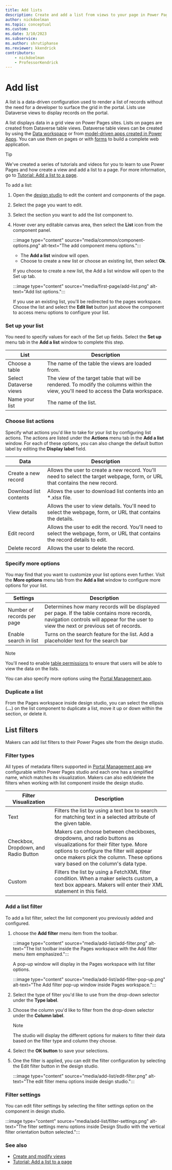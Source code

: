 ```yaml
---
title: Add lists
description: Create and add a list from views to your page in Power Pages.
author: nickdoelman
ms.topic: conceptual
ms.custom: 
ms.date: 3/10/2023
ms.subservice:
ms.author: shrutiphanse 
ms.reviewer: kkendrick
contributors:
    - nickdoelman
    - ProfessorKendrick
---
```


# Add list

A list is a data-driven configuration used to render a list of records without the need for a developer to surface the grid in the portal. Lists use Dataverse views to display records on the portal.

A list displays data in a grid view on Power Pages sites. Lists on pages are created from Dataverse table views. Dataverse table views can be created by using the [Data workspace](use-data-workspace.md) or from [model-driven apps created in Power Apps](/power-apps/maker/model-driven-apps/accessing-view-definitions/). You can use them on pages or with [forms](add-form.md) to build a complete web application.

> [!TIP]
> We've created a series of tutorials and videos for you to learn to use Power Pages and how create a view and add a list to a page. For more information, go to [Tutorial: Add a list to a page](tutorial-add-list-to-page.md).

To add a list:

1. Open the [design studio](use-design-studio.md) to edit the content and components of the page.

1. Select the page you want to edit.

1. Select the section you want to add the list component to.

1. Hover over any editable canvas area, then select the **List** icon from the component panel.

    :::image type="content" source="media/common/component-options.png" alt-text="The add component menu options.":::

    - The **Add a list** window will open.
    - Choose to create a new list or choose an existing list, then select **Ok**.

    If you choose to create a new list, the Add a list window will open to the Set up tab.

    :::image type="content" source="media/first-page/add-list.png" alt-text="Add list options.":::

    If you use an existing list, you'll be redirected to the pages workspace.  Choose the list and select the **Edit list** button just above the component to access menu options to configure your list.

### Set up your list

You need to specify values for each of the Set up fields. Select the **Set up** menu tab in the **Add a list** window to complete this step.


| List | Description |
| ----------- | ----------- |
| Choose a table | The name of the table the views are loaded from. |
| Select Dataverse views | The view of the target table that will be rendered. To modify the columns within the view, you'll need to access the Data workspace. |
| Name your list | The name of the list. |

 ### Choose list actions

Specify what actions you'd like to take for your list by configuring list actions. The actions are listed under the **Actions** menu tab in the **Add a list** window. For each of these options, you can also change the default button label by editing the **Display label** field. 

| Data | Description |
| ----------- | ----------- |
| Create a new record | Allows the user to create a new record. You'll need to select the target webpage, form, or URL that contains the new record. |
| Download list contents | Allows the user to download list contents into an *.xlsx file.  |
| View details | Allows the user to view details.  You'll need to select the webpage, form, or URL that contains the details.| 
| Edit record | Allows the user to edit the record. You'll need to select the webpage, form, or URL that contains the record details to edit.  |
| Delete record | Allows the user to delete the record.  | 

### Specify more options

You may find that you want to customize your list options even further.  Visit the **More options** menu tab from the **Add a list** window to configure more options for your list.

| Settings | Description |
| - | - |
| Number of records per page | Determines how many records will be displayed per page. If the table contains more records, navigation controls will appear for the user to view the next or previous set of records. |
| Enable search in list | Turns on the search feature for the list. Add a placeholder text for the search bar |

> [!NOTE]
> You'll need to enable [table permissions](../security/table-permissions.md) to ensure that users will be able to view the data on the lists.

You can also specify more options using the [Portal Management app](../configure/portal-management-app.md).

### Duplicate a list

From the Pages workspace inside design studio, you can select the ellipsis (**...**) on the list component to duplicate a list, move it up or down within the section, or delete it.

## List filters

Makers can add list filters to their Power Pages site from the design studio.  

### Filter types

All types of metadata filters supported in [Portal Management app](../configure/portal-management-app.md) are configurable within Power Pages studio and each one has a simplified name, which matches its visualization.  Makers can also edit/delete the filters when working with list component inside the design studio.

| Filter Visualization | Description  |
|---------|---------|
|Text    | Filters the list by using a text box to search for matching text in a selected attribute of the given table.        |
|Checkbox, Dropdown, and Radio Button    | Makers can choose between checkboxes, dropdowns, and radio buttons as visualizations for their filter type. More options to configure the filter will appear once makers pick the column.  These options vary based on the column's data type.       |
|Custom   | Filters the list by using a FetchXML filter condition. When a maker selects custom, a text box appears.  Makers will enter their XML statement in this field.        |

### Add a list filter

To add a list filter, select the list component you previously added and configured.  

1. choose the **Add filter** menu item from the toolbar.

    :::image type="content" source="media/add-list/add-filter.png" alt-text="The list toolbar inside the Pages workspace with the Add filter menu item emphasized.":::

    A pop-up window will display in the Pages workspace with list filter options.  

    :::image type="content" source="media/add-list/add-filter-pop-up.png" alt-text="The Add filter pop-up window inside Pages workspace.":::

1. Select the type of filter you'd like to use from the drop-down selector under the **Type label**.

1. Choose the column you'd like to filter from the drop-down selector under the **Column label**.

    >[!NOTE]
    > The studio will display the different options for makers to filter their data based on the filter type and column they choose.

1. Select the **OK button** to save your selections.  

1. One the filter is applied, you can edit the filter configuration by selecting the Edit filter button in the design studio.
    
    :::image type="content" source="media/add-list/edit-filter.png" alt-text="The edit filter menu options inside design studio."::: 

### Filter settings

You can edit filter settings by selecting the filter settings option on the component in design studio.

:::image type="content" source="media/add-list/filter-settings.png" alt-text="The filter settings menu options inside Design Studio with the vertical filter orientation button selected.":::

### See also

- [Create and modify views](../configure/data-workspace-views.md)
- [Tutorial: Add a list to a page](tutorial-add-list-to-page.md)

